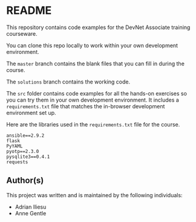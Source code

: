 # README

This repository contains code examples for the DevNet Associate training courseware.

You can clone this repo locally to work within your own development environment.

The `master` branch contains the blank files that you can fill in during the course.

The `solutions` branch contains the working code.

The `src` folder contains code examples for all the hands-on exercises so you can try them in your own development environment. It includes a `requirements.txt` file that matches the in-browser development environment set up.

Here are the libraries used in the `requirements.txt` file for the course.

```
ansible==2.9.2
flask
PyYAML
pyotp==2.3.0
pysqlite3==0.4.1
requests
```

## Author(s)

This project was written and is maintained by the following individuals:
* Adrian Iliesu
* Anne Gentle
